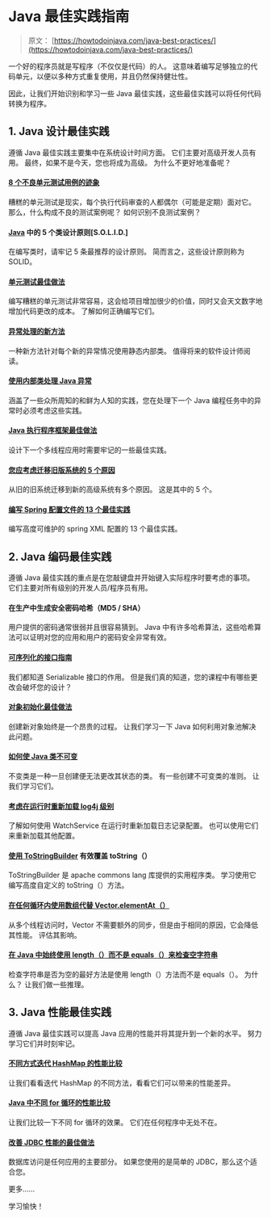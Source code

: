 # Java 最佳实践指南

> 原文： [https://howtodoinjava.com/java-best-practices/](https://howtodoinjava.com/java-best-practices/)

一个好的程序员就是写程序（不仅仅是代码）的人。 这意味着编写足够独立的代码单元，以便以多种方式重复使用，并且仍然保持健壮性。

因此，让我们开始识别和学习一些 Java 最佳实践，这些最佳实践可以将任何代码转换为程序。

## 1\. Java 设计最佳实践

遵循 Java 最佳实践主要集中在系统设计时间方面。 它们主要对高级开发人员有用。 最终，如果不是今天，您也将成为高级。 为什么不更好地准备呢？

#### [8 个不良单元测试用例的迹象](//howtodoinjava.com/best-practices/8-signs-of-bad-unit-test-cases/ "8 signs of bad unit test cases")

糟糕的单元测试是现实，每个执行代码审查的人都偶尔（可能是定期）面对它。 那么，什么构成不良的测试案例呢？ 如何识别不良测试案例？

#### [Java](//howtodoinjava.com/best-practices/5-class-design-principles-solid-in-java/ "5 class design principles [S.O.L.I.D.] in java") 中的 5 个类设计原则[S.O.L.I.D.]

在编写类时，请牢记 5 条最推荐的设计原则。 简而言之，这些设计原则称为 SOLID。

#### [单元测试最佳做法](//howtodoinjava.com/best-practices/unit-testing-best-practices-junit-reference-guide/ "Unit testing best practices : Junit Reference guide")

编写糟糕的单元测试非常容易，这会给项目增加很少的价值，同时又会天文数字地增加代码更改的成本。 了解如何正确编写它们。

#### [异常处理的新方法](//howtodoinjava.com/best-practices/best-practices-for-for-exception-handling/ "Best practices for Exception handling")

一种新方法针对每个新的异常情况使用静态内部类。 值得将来的软件设计师阅读。

#### [使用内部类处理 Java 异常](//howtodoinjava.com/best-practices/java-exception-handling-best-practices/ "Java exception handling best practices")

涵盖了一些众所周知的和鲜为人知的实践，您在处理下一个 Java 编程任务中的异常时必须考虑这些实践。

#### [Java 执行程序框架最佳做法](//howtodoinjava.com/java-5/java-executor-framework-tutorial-and-best-practices/ "Java executor framework tutorial and best practices")

设计下一个多线程应用时需要牢记的一些最佳实践。

#### [您应考虑迁移旧版系统的 5 个原因](//howtodoinjava.com/best-practices/5-reasons-you-should-consider-migrating-your-legacy-systems/ "5 Reasons You Should Consider Migrating Your Legacy Systems")

从旧的旧系统迁移到新的高级系统有多个原因。 这是其中的 5 个。

#### [编写 Spring 配置文件的 13 个最佳实践](//howtodoinjava.com/spring/spring-core/13-best-practices-for-writing-spring-configuration-files/ "13 best practices for writing spring configuration files")

编写高度可维护的 spring XML 配置的 13 个最佳实践。

## 2\. Java 编码最佳实践

遵循 Java 最佳实践的重点是在您敲键盘并开始键入实际程序时要考虑的事项。 它们主要对所有级别的开发人员/程序员有用。

#### 在生产中生成安全密码哈希（MD5 / SHA）

用户提供的密码通常很弱并且很容易猜到。 Java 中有许多哈希算法，这些哈希算法可以证明对您的应用和用户的密码安全非常有效。

#### [可序列化的接口指南](//howtodoinjava.com/java/serialization/a-mini-guide-for-implementing-serializable-interface-in-java/ "A mini guide for implementing serializable interface in java")

我们都知道 Serializable 接口的作用。 但是我们真的知道，您的课程中有哪些更改会破坏您的设计？

#### [对象初始化最佳做法](//howtodoinjava.com/java/related-concepts/object-initialization-best-practices-internal-caching-in-wrapper-classes/ "Object initialization best practices : Internal caching in wrapper classes")

创建新对象始终是一个昂贵的过程。 让我们学习一下 Java 如何利用对象池解决此问题。

#### [如何使 Java 类不可变](//howtodoinjava.com/java/related-concepts/how-to-make-a-java-class-immutable/ "How to make a java class immutable")

不变类是一种一旦创建便无法更改其状态的类。 有一些创建不可变类的准则。 让我们学习它们。

#### [考虑在运行时重新加载 log4j 级别](//howtodoinjava.com/log4j/how-to-reload-log4j-levels-on-runtime/ "How to reload log4j levels on runtime")

了解如何使用 WatchService 在运行时重新加载日志记录配置。 也可以使用它们来重新加载其他配置。

#### [使用 ToStringBuilder](//howtodoinjava.com/apache-commons/how-to-override-tostring-effectively-with-tostringbuilder/ "How to override toString() effectively with ToStringBuilder") 有效覆盖 toString（）

ToStringBuilder 是 apache commons lang 库提供的实用程序类。 学习使用它编写高度自定义的 toString（）方法。

#### [在任何循环内使用数组代替 Vector.elementAt（）](//howtodoinjava.com/best-practices/use-array-instead-of-vector-elementat-inside-any-loop-for-better-performance/ "Use array instead of Vector.elementAt() inside any loop for better performance")

从多个线程访问时，Vector 不需要额外的同步，但是由于相同的原因，它会降低其性能。 评估其影响。

#### [在 Java 中始终使用 length（）而不是 equals（）来检查空字符串](//howtodoinjava.com/java/string/always-use-length-instead-of-equals-to-check-empty-string-in-java/ "Always use length() instead of equals() to check empty string in java")

检查字符串是否为空的最好方法是使用 length（）方法而不是 equals（）。 为什么？ 让我们做一些推理。

## 3\. Java 性能最佳实践

遵循 Java 最佳实践可以提高 Java 应用的性能并将其提升到一个新的水平。 努力学习它们并时刻牢记。

#### [不同方式迭代 HashMap 的性能比较](//howtodoinjava.com/java/related-concepts/performance-comparison-of-different-ways-to-iterate-over-hashmap/ "Performance comparison of different ways to iterate over HashMap")

让我们看看迭代 HashMap 的不同方法，看看它们可以带来的性能差异。

#### [Java 中不同 for 循环的性能比较](//howtodoinjava.com/java/related-concepts/performance-comparison-of-different-for-loops-in-java/ "Performance comparison of different for loops in java")

让我们比较一下不同 for 循环的效果。 它们在任何程序中无处不在。

#### [改善 JDBC 性能的最佳做法](//howtodoinjava.com/java/jdbc/best-practices-to-improve-jdbc-performance/ "Best practices to improve JDBC performance")

数据库访问是任何应用的主要部分。 如果您使用的是简单的 JDBC，那么这个适合您。

更多……

学习愉快！